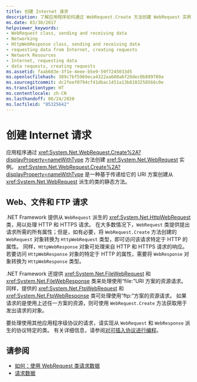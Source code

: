 ```yaml
---
title: 创建 Internet 请求
description: 了解应用程序如何通过 WebRequest.Create 方法创建 WebRequest 实例，该方法可基于传递给它的 URI 方案创建派生类。
ms.date: 03/30/2017
helpviewer_keywords:
- WebRequest class, sending and receiving data
- Networking
- HttpWebResponse class, sending and receiving data
- requesting data from Internet, creating requests
- Network Resources
- Internet, requesting data
- data requests, creating requests
ms.assetid: faab683e-3f1e-4eee-b5e9-59f7245033d5
ms.openlocfilehash: 389c7bf5969eca4322aa680a6f28dec0b899709a
ms.sourcegitcommit: dc2feef0794cf41dbac1451a13b8183258566c0e
ms.translationtype: HT
ms.contentlocale: zh-CN
ms.lasthandoff: 06/24/2020
ms.locfileid: "85325642"
---
```

# <a name="create-internet-requests"></a>创建 Internet 请求

应用程序通过 <xref:System.Net.WebRequest.Create%2A?displayProperty=nameWithType> 方法创建 <xref:System.Net.WebRequest> 实例。 <xref:System.Net.WebRequest.Create%2A?displayProperty=nameWithType> 是一种基于传递给它的 URI 方案创建从 <xref:System.Net.WebRequest> 派生的类的静态方法。  
  
## <a name="web-file-and-ftp-requests"></a>Web、文件和 FTP 请求

.NET Framework 提供从 `WebRequest` 派生的 <xref:System.Net.HttpWebRequest> 类，用以处理 HTTP 和 HTTPS 请求。 在大多数情况下，`WebRequest` 类提供提出请求所需的所有属性；但是，如有必要，将 `WebRequest.Create` 方法创建的 `WebRequest` 对象转换为 `HttpWebRequest` 类型，即可访问该请求特定于 HTTP 的属性。 同样，`HttpWebResponse` 对象可处理来自 HTTP 和 HTTPS 请求的响应。 若要访问 `HttpWebResponse` 对象的特定于 HTTP 的属性，需要将 `WebResponse` 对象转换为 `HttpWebResponse` 类型。  
  
.NET Framework 还提供 <xref:System.Net.FileWebRequest> 和 <xref:System.Net.FileWebResponse> 类来处理使用“file:”URI 方案的资源请求。 同样，提供的 <xref:System.Net.FtpWebRequest> 和 <xref:System.Net.FtpWebResponse> 类可处理使用“ftp:”方案的资源请求。 如果请求的是使用上述任一方案的资源，则可使用 `WebRequest.Create` 方法获取用于发出请求的对象。  
  
要处理使用其他应用程序级协议的请求，请实现从 `WebRequest` 和 `WebResponse` 派生的协议特定的类。 有关详细信息，请参阅[对可插入协议进行编程](programming-pluggable-protocols.md)。  
  
## <a name="see-also"></a>请参阅

- [如何：使用 WebRequest 类请求数据](how-to-request-data-using-the-webrequest-class.md)
- [请求数据](requesting-data.md)
